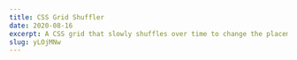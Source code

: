 ```yaml
---
title: CSS Grid Shuffler
date: 2020-08-16
excerpt: A CSS grid that slowly shuffles over time to change the placement of elements.
slug: yLOjMNw
---
```

